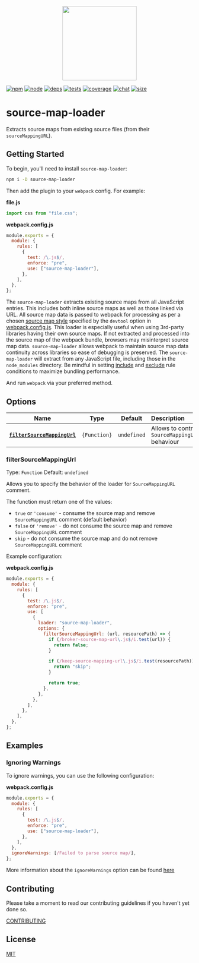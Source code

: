 <div align="center">
  <a href="https://github.com/webpack/webpack">
    <img width="200" height="200" src="https://webpack.js.org/assets/icon-square-big.svg">
  </a>
</div>

[![npm][npm]][npm-url]
[![node][node]][node-url]
[![deps][deps]][deps-url]
[![tests][tests]][tests-url]
[![coverage][cover]][cover-url]
[![chat][chat]][chat-url]
[![size][size]][size-url]

# source-map-loader

Extracts source maps from existing source files (from their <code>sourceMappingURL</code>).

## Getting Started

To begin, you'll need to install `source-map-loader`:

```bash
npm i -D source-map-loader
```

Then add the plugin to your `webpack` config. For example:

**file.js**

```js
import css from "file.css";
```

**webpack.config.js**

```js
module.exports = {
  module: {
    rules: [
      {
        test: /\.js$/,
        enforce: "pre",
        use: ["source-map-loader"],
      },
    ],
  },
};
```

The `source-map-loader` extracts existing source maps from all JavaScript entries.
This includes both inline source maps as well as those linked via URL.
All source map data is passed to webpack for processing as per a chosen [source map style](https://webpack.js.org/configuration/devtool/) specified by the `devtool` option in [webpack.config.js](https://webpack.js.org/configuration/).
This loader is especially useful when using 3rd-party libraries having their own source maps.
If not extracted and processed into the source map of the webpack bundle, browsers may misinterpret source map data. `source-map-loader` allows webpack to maintain source map data continuity across libraries so ease of debugging is preserved.
The `source-map-loader` will extract from any JavaScript file, including those in the `node_modules` directory.
Be mindful in setting [include](https://webpack.js.org/configuration/module/#rule-include) and [exclude](https://webpack.js.org/configuration/module/#rule-exclude) rule conditions to maximize bundling performance.

And run `webpack` via your preferred method.

## Options

|                          Name                           |     Type     |   Default   | Description                                    |
| :-----------------------------------------------------: | :----------: | :---------: | :--------------------------------------------- |
| **[`filterSourceMappingUrl`](#filtersourcemappingurl)** | `{Function}` | `undefined` | Allows to control `SourceMappingURL` behaviour |

### filterSourceMappingUrl

Type: `Function`
Default: `undefined`

Allows you to specify the behavior of the loader for `SourceMappingURL` comment.

The function must return one of the values:

- `true` or `'consume'` - consume the source map and remove `SourceMappingURL` comment (default behavior)
- `false` or `'remove'` - do not consume the source map and remove `SourceMappingURL` comment
- `skip` - do not consume the source map and do not remove `SourceMappingURL` comment

Example configuration:

**webpack.config.js**

```js
module.exports = {
  module: {
    rules: [
      {
        test: /\.js$/,
        enforce: "pre",
        use: [
          {
            loader: "source-map-loader",
            options: {
              filterSourceMappingUrl: (url, resourcePath) => {
                if (/broker-source-map-url\.js$/i.test(url)) {
                  return false;
                }

                if (/keep-source-mapping-url\.js$/i.test(resourcePath)) {
                  return "skip";
                }

                return true;
              },
            },
          },
        ],
      },
    ],
  },
};
```

## Examples

### Ignoring Warnings

To ignore warnings, you can use the following configuration:

**webpack.config.js**

```js
module.exports = {
  module: {
    rules: [
      {
        test: /\.js$/,
        enforce: "pre",
        use: ["source-map-loader"],
      },
    ],
  },
  ignoreWarnings: [/Failed to parse source map/],
};
```

More information about the `ignoreWarnings` option can be found [here](https://webpack.js.org/configuration/other-options/#ignorewarnings)

## Contributing

Please take a moment to read our contributing guidelines if you haven't yet done so.

[CONTRIBUTING](./.github/CONTRIBUTING.md)

## License

[MIT](source-map-loader_._LICENSE.)

[npm]: https://img.shields.io/npm/v/source-map-loader.svg
[npm-url]: https://npmjs.com/package/source-map-loader
[node]: https://img.shields.io/node/v/source-map-loader.svg
[node-url]: https://nodejs.org
[deps]: https://david-dm.org/webpack-contrib/source-map-loader.svg
[deps-url]: https://david-dm.org/webpack-contrib/source-map-loader
[tests]: https://github.com/webpack-contrib/source-map-loader/workflows/source-map-loader/badge.svg
[tests-url]: https://github.com/webpack-contrib/source-map-loader/actions
[cover]: https://codecov.io/gh/webpack-contrib/source-map-loader/branch/master/graph/badge.svg
[cover-url]: https://codecov.io/gh/webpack-contrib/source-map-loader
[chat]: https://badges.gitter.im/webpack/webpack.svg
[chat-url]: https://gitter.im/webpack/webpack
[size]: https://packagephobia.now.sh/badge?p=source-map-loader
[size-url]: https://packagephobia.now.sh/result?p=source-map-loader
